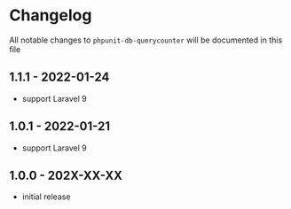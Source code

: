 # Changelog

All notable changes to `phpunit-db-querycounter` will be documented in this file

## 1.1.1 - 2022-01-24

- support Laravel 9

## 1.0.1 - 2022-01-21

- support Laravel 9

## 1.0.0 - 202X-XX-XX

- initial release
